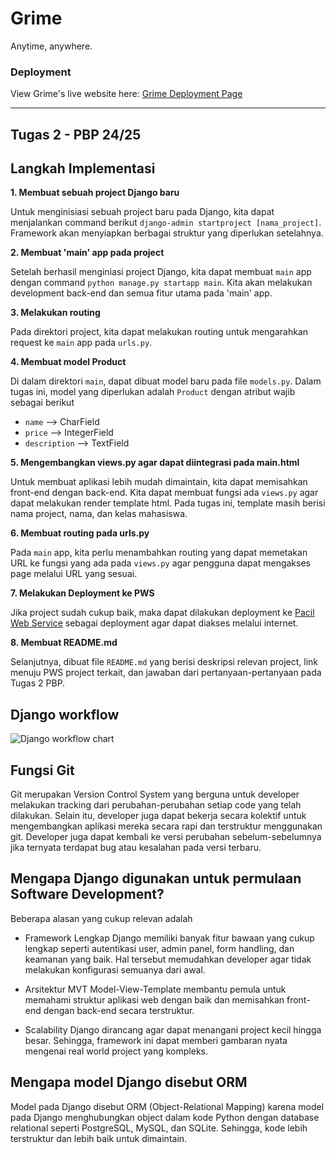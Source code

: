 # Grime

Anytime, anywhere. 

### Deployment
View Grime's live website here: [Grime Deployment Page](http://daniel-ferdiansyah-grime.pbp.cs.ui.ac.id/)

---

## Tugas 2 - PBP 24/25

## Langkah Implementasi

**1. Membuat sebuah project Django baru**

Untuk menginisiasi sebuah project baru pada Django, kita dapat menjalankan command berikut `django-admin startproject [nama_project]`. Framework akan menyiapkan berbagai struktur yang diperlukan setelahnya.

**2. Membuat 'main' app pada project**

Setelah berhasil menginiasi project Django, kita dapat membuat `main` app dengan command `python manage.py startapp main`. Kita akan melakukan development back-end dan semua fitur utama pada 'main' app.

**3. Melakukan routing**

Pada direktori project, kita dapat melakukan routing untuk mengarahkan request ke `main` app pada `urls.py`. 

**4. Membuat model Product**

Di dalam direktori `main`, dapat dibuat model baru pada file `models.py`. Dalam tugas ini, model yang diperlukan adalah `Product` dengan atribut wajib sebagai berikut
- `name`        --> CharField
- `price`       --> IntegerField
- `description` --> TextField

**5. Mengembangkan views.py agar dapat diintegrasi pada main.html**

Untuk membuat aplikasi lebih mudah dimaintain, kita dapat memisahkan front-end dengan back-end. Kita dapat membuat fungsi ada `views.py` agar dapat melakukan render template html. Pada tugas ini, template masih berisi nama project, nama, dan kelas mahasiswa.

**6. Membuat routing pada urls.py**

Pada `main` app, kita perlu menambahkan routing yang dapat memetakan URL ke fungsi yang ada pada `views.py` agar pengguna dapat mengakses page melalui URL yang sesuai.

**7. Melakukan Deployment ke PWS**

Jika project sudah cukup baik, maka dapat dilakukan deployment ke [Pacil Web Service](https://pbp.cs.ui.ac.id) sebagai deployment agar dapat diakses melalui internet.

**8. Membuat README.md**

Selanjutnya, dibuat file `README.md` yang berisi deskripsi relevan project, link menuju PWS project terkait, dan jawaban dari pertanyaan-pertanyaan pada Tugas 2 PBP.

## Django workflow

![Django workflow chart](https://github.com/user-attachments/assets/ea09fdf4-3b16-4254-89d2-ed7dcd5d05ad)

## Fungsi Git

Git merupakan Version Control System yang berguna untuk developer melakukan tracking dari perubahan-perubahan setiap code yang telah dilakukan. Selain itu, developer juga dapat bekerja secara kolektif untuk mengembangkan aplikasi mereka secara rapi dan terstruktur menggunakan git. Developer juga dapat kembali ke versi perubahan sebelum-sebelumnya jika ternyata terdapat bug atau kesalahan pada versi terbaru. 

## Mengapa Django digunakan untuk permulaan Software Development?

Beberapa alasan yang cukup relevan adalah

- Framework Lengkap
  Django memiliki banyak fitur bawaan yang cukup lengkap seperti autentikasi user, admin panel,   form handling, dan keamanan yang baik. Hal tersebut memudahkan developer agar tidak melakukan   konfigurasi semuanya dari awal.

- Arsitektur MVT
  Model-View-Template membantu pemula untuk memahami struktur aplikasi web dengan baik dan        memisahkan front-end dengan back-end secara terstruktur.

- Scalability
  Django dirancang agar dapat menangani project kecil hingga besar. Sehingga, framework ini       dapat memberi gambaran nyata mengenai real world project yang kompleks.

## Mengapa model Django disebut ORM

Model pada Django disebut ORM (Object-Relational Mapping) karena model pada Django menghubungkan object dalam kode Python dengan database relational seperti PostgreSQL, MySQL, dan SQLite. Sehingga, kode lebih terstruktur dan lebih baik untuk dimaintain.




